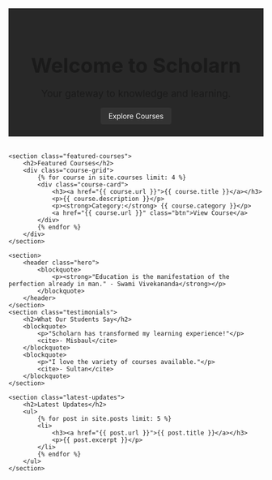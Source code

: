 ---
---

<div class="home">
    <header class="hero">
        <h1>Welcome to Scholarn</h1>
        <p>Your gateway to knowledge and learning.</p>
        <a href="{{ "/courses/" | relative_url }}" class="btn">Explore Courses</a>
    </header>

    <section class="featured-courses">
        <h2>Featured Courses</h2>
        <div class="course-grid">
            {% for course in site.courses limit: 4 %}
            <div class="course-card">
                <h3><a href="{{ course.url }}">{{ course.title }}</a></h3>
                <p>{{ course.description }}</p>
                <p><strong>Category:</strong> {{ course.category }}</p>
                <a href="{{ course.url }}" class="btn">View Course</a>
            </div>
            {% endfor %}
        </div>
    </section>
    
    <section>
        <header class="hero">
            <blockquote>
                <p><strong>"Education is the manifestation of the perfection already in man." - Swami Vivekananda</strong></p>
            </blockquote>
        </header>
    </section>
    <section class="testimonials">
        <h2>What Our Students Say</h2>
        <blockquote>
            <p>"Scholarn has transformed my learning experience!"</p>
            <cite>- Misbaul</cite>
        </blockquote>
        <blockquote>
            <p>"I love the variety of courses available."</p>
            <cite>- Sultan</cite>
        </blockquote>
    </section>

    <section class="latest-updates">
        <h2>Latest Updates</h2>
        <ul>
            {% for post in site.posts limit: 5 %}
            <li>
                <h3><a href="{{ post.url }}">{{ post.title }}</a></h3>
                <p>{{ post.excerpt }}</p>
            </li>
            {% endfor %}
        </ul>
    </section>
</div>

<style>
    .hero {
        background-color: #282828;
        padding: 2rem;
        text-align: center;
        margin-bottom: 2rem;
    }
    .hero h1 {
        font-size: 2.5rem;
        margin-bottom: 1rem;
    }
    .hero p {
        font-size: 1.2rem;
        margin-bottom: 1.5rem;
    }
    .btn {
        background-color: #333;
        color: #fff;
        padding: 0.5rem 1rem;
        text-decoration: none;
        border-radius: 0.25rem;
    }
    .featured-courses {
        margin-bottom: 2rem;
    }
    .course-grid {
        display: flex;
        flex-wrap: wrap;
        gap: 1rem;
    }
    .course-card {
        flex: 1 1 calc(25% - 1rem);
        background: #282828;
        border: 1px solid #ddd;
        border-radius: 0.5rem;
        padding: 1rem;
        text-align: center;
    }
    .testimonials {
        background: #282828;
        padding: 1rem;
        margin: 2rem 0;
        border-radius: 0.5rem;
    }
  
    .latest-updates ul {
        list-style: none;
        padding: 0;
    }
    .latest-updates li {
        margin-bottom: 1rem;
    }
</style>
